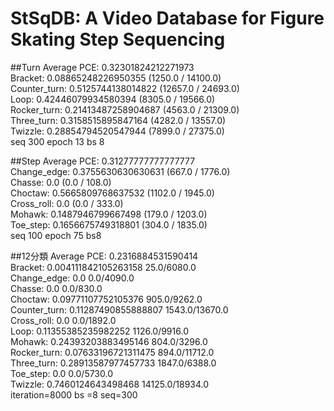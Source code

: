 # StSqDB: A Video Database for Figure Skating Step Sequencing  


##Turn
Average PCE: 0.32301824212271973  
Bracket: 0.08865248226950355 (1250.0 / 14100.0)  
Counter_turn: 0.5125744138014822 (12657.0 / 24693.0)  
Loop: 0.42446079934580394 (8305.0 / 19566.0)  
Rocker_turn: 0.21413487258904687 (4563.0 / 21309.0)  
Three_turn: 0.3158515895847164 (4282.0 / 13557.0)  
Twizzle: 0.28854794520547944 (7899.0 / 27375.0)  
seq 300 epoch 13 bs 8  


##Step
Average PCE: 0.31277777777777777  
Change_edge: 0.3755630630630631 (667.0 / 1776.0)  
Chasse: 0.0 (0.0 / 108.0)  
Choctaw: 0.5665809768637532 (1102.0 / 1945.0)  
Cross_roll: 0.0 (0.0 / 333.0)  
Mohawk: 0.1487946799667498 (179.0 / 1203.0)  
Toe_step: 0.1656675749318801 (304.0 / 1835.0)  
 seq 100 epoch 75 bs8 
 
 ##12分類
 Average PCE: 0.2316884531590414  
Bracket: 0.004111842105263158 25.0/6080.0  
Change_edge: 0.0 0.0/4090.0  
Chasse: 0.0 0.0/830.0  
Choctaw: 0.09771107752105376 905.0/9262.0  
Counter_turn: 0.11287490855888807 1543.0/13670.0  
Cross_roll: 0.0 0.0/1892.0  
Loop: 0.11355385235982252 1126.0/9916.0  
Mohawk: 0.24393203883495146 804.0/3296.0  
Rocker_turn: 0.07633196721311475 894.0/11712.0  
Three_turn: 0.28913587977457733 1847.0/6388.0  
Toe_step: 0.0 0.0/5730.0  
Twizzle: 0.7460124643498468 14125.0/18934.0  
iteration=8000 bs =8 seq=300
